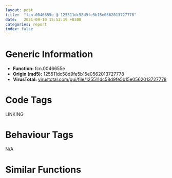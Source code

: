 ```yaml
---
layout: post
title:  "fcn.0046655e @ 125511dc58d9fe5b15e0562013727778"
date:   2021-09-10 15:52:19 +0300
categories: report
index: false
---
```


# Generic Information
- **Function:** fcn.0046655e
- **Origin (md5):** 125511dc58d9fe5b15e0562013727778
- **VirusTotal:** [virustotal.com/gui/file/125511dc58d9fe5b15e0562013727778][virustotal_ref]

# Code Tags
<span class="tag" id="LINKING">LINKING</span>


# Behaviour Tags
<span class="bhv-tag" id="na">N/A</span>

# Similar Functions
<script type="text/javascript" src="https://www.gstatic.com/charts/loader.js"></script>
<script type="text/javascript">

    google.charts.load('current', {'packages':['corechart']});
    google.charts.setOnLoadCallback(drawChart);

    function drawChart() {
    var data = new google.visualization.DataTable();
        data.addColumn('number', 'X');
        data.addColumn('number', 'Y');
        data.addColumn({type: 'string', role: 'tooltip', 'p': {'html': true}});
        data.addColumn({'type': 'string', 'role': 'style'});
        
        data.addRows([
    [-193.78060913085938, -46.439964294433594, '<b><a href="/report/fcn.0046655e@125511dc58d9fe5b15e0562013727778">fcn.0046655e</a><br>@125511dc58d9fe5b15e0562013727778</b><br>push ebp<br>mov ebp, esp<br>push ecx<br>push ebx<br>push esi<br>push edi<br>mov edi, dword[ebp+8]<br>jmp 0x46660e<br>mov ebx, dword[edi]<br>lea eax, [ebx*4+0x49eae8]<br>mov esi, dword[eax]<br>mov dword[ebp-4], eax<br>test esi, esi<br>je 0x46658a<br>cmp esi, 0xffffffff<br>je 0x46660b<br>jmp 0x466607<br>mov ebx, dword[ebx*4+0x48926c]<br>push 0x800<br>push 0<br>push ebx<br>call dword[sym.imp.KERNEL32.dll_LoadLibraryExW]<br>mov esi, eax<br>test esi, esi<br>jne 0x4665f5<br>call dword[sym.imp.KERNEL32.dll_GetLastError]<br>cmp eax, 0x57<br>jne 0x4665e5<br>push 7<br>push str.api-ms-<br>push ebx<br>call fcn.00471198<br>add esp, 0xc<br>test eax, eax<br>je 0x4665e5<br>push 7<br>push str.ext-ms-<br>push ebx<br>call fcn.00471198<br>add esp, 0xc<br>test eax, eax<br>je 0x4665e5<br>push esi<br>push esi<br>push ebx<br>call dword[sym.imp.KERNEL32.dll_LoadLibraryExW]<br>mov esi, eax<br>jmp 0x4665e7<br>xor esi, esi<br>test esi, esi<br>jne 0x4665f5<br>mov ecx, dword[ebp-4]<br>or eax, 0xffffffff<br>xchg dword[ecx], eax<br>jmp 0x46660b<br>mov ecx, dword[ebp-4]<br>mov eax, esi<br>xchg dword[ecx], eax<br>test eax, eax<br>je 0x466607<br>push esi<br>call dword[sym.imp.KERNEL32.dll_FreeLibrary]<br>test esi, esi<br>jne 0x46661e<br>add edi, 4<br>cmp edi, dword[ebp+0xc]<br>jne 0x46656d<br>xor eax, eax<br>pop edi<br>pop esi<br>pop ebx<br>leave <br>ret <br>mov eax, esi<br>jmp 0x466619<br><eoc> ', 'point { fill-color: #e0440e; }'],
[60.09401321411133, -98.15740966796875, '<b><a href="/report/fcn.00473510@2dd6da6129e47fd72c5b6249eef16bbb">fcn.00473510</a><br>@2dd6da6129e47fd72c5b6249eef16bbb</b><br>mov edi, edi<br>push ebp<br>mov ebp, esp<br>push ecx<br>push ebx<br>push esi<br>push edi<br>mov edi, dword[ebp+8]<br>jmp 0x4735c2<br>mov ebx, dword[edi]<br>lea eax, [ebx*4+0x49f008]<br>mov esi, dword[eax]<br>mov dword[ebp-4], eax<br>test esi, esi<br>je 0x47353e<br>cmp esi, 0xffffffff<br>je 0x4735bf<br>jmp 0x4735bb<br>mov ebx, dword[ebx*4+0x48b2c0]<br>push 0x800<br>push 0<br>push ebx<br>call dword[sym.imp.KERNEL32.dll_LoadLibraryExW]<br>mov esi, eax<br>test esi, esi<br>jne 0x4735a9<br>call dword[sym.imp.KERNEL32.dll_GetLastError]<br>cmp eax, 0x57<br>jne 0x473599<br>push 7<br>push str.api_ms_<br>push ebx<br>call fcn.00471198<br>add esp, 0xc<br>test eax, eax<br>je 0x473599<br>push 7<br>push str.ext_ms_<br>push ebx<br>call fcn.00471198<br>add esp, 0xc<br>test eax, eax<br>je 0x473599<br>push esi<br>push esi<br>push ebx<br>call dword[sym.imp.KERNEL32.dll_LoadLibraryExW]<br>mov esi, eax<br>jmp 0x47359b<br>xor esi, esi<br>test esi, esi<br>jne 0x4735a9<br>mov ecx, dword[ebp-4]<br>or eax, 0xffffffff<br>xchg dword[ecx], eax<br>jmp 0x4735bf<br>mov ecx, dword[ebp-4]<br>mov eax, esi<br>xchg dword[ecx], eax<br>test eax, eax<br>je 0x4735bb<br>push esi<br>call dword[sym.imp.KERNEL32.dll_FreeLibrary]<br>test esi, esi<br>jne 0x4735d4<br>add edi, 4<br>cmp edi, dword[ebp+0xc]<br>jne 0x473521<br>xor eax, eax<br>pop edi<br>pop esi<br>pop ebx<br>mov esp, ebp<br>pop ebp<br>ret <br>mov eax, esi<br>jmp 0x4735cd<br><eoc> ', 'null'],
[-147.2775421142578, 133.0455322265625, '<b><a href="/report/fcn.0040bc8f@6312517583453b51c66fd5c06a181092">fcn.0040bc8f</a><br>@6312517583453b51c66fd5c06a181092</b><br>push ebp<br>mov ebp, esp<br>push ecx<br>push ebx<br>push esi<br>push edi<br>mov edi, dword[ebp+8]<br>jmp 0x40bd3f<br>mov ebx, dword[edi]<br>lea eax, [ebx*4+0x42f5a4]<br>mov esi, dword[eax]<br>mov dword[ebp-4], eax<br>test esi, esi<br>je 0x40bcbb<br>cmp esi, 0xffffffff<br>je 0x40bd3c<br>jmp 0x40bd38<br>mov ebx, dword[ebx*4+0x422454]<br>push 0x800<br>push 0<br>push ebx<br>call dword[sym.imp.KERNEL32.dll_LoadLibraryExW]<br>mov esi, eax<br>test esi, esi<br>jne 0x40bd26<br>call dword[sym.imp.KERNEL32.dll_GetLastError]<br>cmp eax, 0x57<br>jne 0x40bd16<br>push 7<br>push str.api-ms-<br>push ebx<br>call fcn.004110a4<br>add esp, 0xc<br>test eax, eax<br>je 0x40bd16<br>push 7<br>push str.ext-ms-<br>push ebx<br>call fcn.004110a4<br>add esp, 0xc<br>test eax, eax<br>je 0x40bd16<br>push esi<br>push esi<br>push ebx<br>call dword[sym.imp.KERNEL32.dll_LoadLibraryExW]<br>mov esi, eax<br>jmp 0x40bd18<br>xor esi, esi<br>test esi, esi<br>jne 0x40bd26<br>mov ecx, dword[ebp-4]<br>or eax, 0xffffffff<br>xchg dword[ecx], eax<br>jmp 0x40bd3c<br>mov ecx, dword[ebp-4]<br>mov eax, esi<br>xchg dword[ecx], eax<br>test eax, eax<br>je 0x40bd38<br>push esi<br>call dword[sym.imp.KERNEL32.dll_FreeLibrary]<br>test esi, esi<br>jne 0x40bd4f<br>add edi, 4<br>cmp edi, dword[ebp+0xc]<br>jne 0x40bc9e<br>xor eax, eax<br>pop edi<br>pop esi<br>pop ebx<br>leave <br>ret <br>mov eax, esi<br>jmp 0x40bd4a<br><eoc> ', 'null'],
[223.52793884277344, -152.23765563964844, '<b><a href="/report/fcn.0041211e@0606e50385fe518042f9ea006b816a98">fcn.0041211e</a><br>@0606e50385fe518042f9ea006b816a98</b><br>mov edi, edi<br>push ebp<br>mov ebp, esp<br>push ecx<br>push ebx<br>push esi<br>push edi<br>mov edi, dword[ebp+8]<br>jmp 0x4121d0<br>mov ebx, dword[edi]<br>lea eax, [ebx*4+0x42f8e0]<br>mov esi, dword[eax]<br>mov dword[ebp-4], eax<br>test esi, esi<br>je 0x41214c<br>cmp esi, 0xffffffff<br>je 0x4121cd<br>jmp 0x4121c9<br>mov ebx, dword[ebx*4+0x423dd8]<br>push 0x800<br>push 0<br>push ebx<br>call dword[sym.imp.KERNEL32.dll_LoadLibraryExW]<br>mov esi, eax<br>test esi, esi<br>jne 0x4121b7<br>call dword[sym.imp.KERNEL32.dll_GetLastError]<br>cmp eax, 0x57<br>jne 0x4121a7<br>push 7<br>push str.api_ms_<br>push ebx<br>call fcn.004110a4<br>add esp, 0xc<br>test eax, eax<br>je 0x4121a7<br>push 7<br>push str.ext_ms_<br>push ebx<br>call fcn.004110a4<br>add esp, 0xc<br>test eax, eax<br>je 0x4121a7<br>push esi<br>push esi<br>push ebx<br>call dword[sym.imp.KERNEL32.dll_LoadLibraryExW]<br>mov esi, eax<br>jmp 0x4121a9<br>xor esi, esi<br>test esi, esi<br>jne 0x4121b7<br>mov ecx, dword[ebp-4]<br>or eax, 0xffffffff<br>xchg dword[ecx], eax<br>jmp 0x4121cd<br>mov ecx, dword[ebp-4]<br>mov eax, esi<br>xchg dword[ecx], eax<br>test eax, eax<br>je 0x4121c9<br>push esi<br>call dword[sym.imp.KERNEL32.dll_FreeLibrary]<br>test esi, esi<br>jne 0x4121e2<br>add edi, 4<br>cmp edi, dword[ebp+0xc]<br>jne 0x41212f<br>xor eax, eax<br>pop edi<br>pop esi<br>pop ebx<br>mov esp, ebp<br>pop ebp<br>ret <br>mov eax, esi<br>jmp 0x4121db<br><eoc> ', 'null'],
[-248.69747924804688, 77.126708984375, '<b><a href="/report/fcn.0046655e@da55f6ad71c51a7bfc62709434cb3d45">fcn.0046655e</a><br>@da55f6ad71c51a7bfc62709434cb3d45</b><br>push ebp<br>mov ebp, esp<br>push ecx<br>push ebx<br>push esi<br>push edi<br>mov edi, dword[ebp+8]<br>jmp 0x46660e<br>mov ebx, dword[edi]<br>lea eax, [ebx*4+0x49eae8]<br>mov esi, dword[eax]<br>mov dword[ebp-4], eax<br>test esi, esi<br>je 0x46658a<br>cmp esi, 0xffffffff<br>je 0x46660b<br>jmp 0x466607<br>mov ebx, dword[ebx*4+0x48926c]<br>push 0x800<br>push 0<br>push ebx<br>call dword[sym.imp.KERNEL32.dll_LoadLibraryExW]<br>mov esi, eax<br>test esi, esi<br>jne 0x4665f5<br>call dword[sym.imp.KERNEL32.dll_GetLastError]<br>cmp eax, 0x57<br>jne 0x4665e5<br>push 7<br>push str.api-ms-<br>push ebx<br>call fcn.00471198<br>add esp, 0xc<br>test eax, eax<br>je 0x4665e5<br>push 7<br>push str.ext-ms-<br>push ebx<br>call fcn.00471198<br>add esp, 0xc<br>test eax, eax<br>je 0x4665e5<br>push esi<br>push esi<br>push ebx<br>call dword[sym.imp.KERNEL32.dll_LoadLibraryExW]<br>mov esi, eax<br>jmp 0x4665e7<br>xor esi, esi<br>test esi, esi<br>jne 0x4665f5<br>mov ecx, dword[ebp-4]<br>or eax, 0xffffffff<br>xchg dword[ecx], eax<br>jmp 0x46660b<br>mov ecx, dword[ebp-4]<br>mov eax, esi<br>xchg dword[ecx], eax<br>test eax, eax<br>je 0x466607<br>push esi<br>call dword[sym.imp.KERNEL32.dll_FreeLibrary]<br>test esi, esi<br>jne 0x46661e<br>add edi, 4<br>cmp edi, dword[ebp+0xc]<br>jne 0x46656d<br>xor eax, eax<br>pop edi<br>pop esi<br>pop ebx<br>leave <br>ret <br>mov eax, esi<br>jmp 0x466619<br><eoc> ', 'null'],
[124.7262954711914, -1.9764546155929565, '<b><a href="/report/fcn.0042852c@5e50a67c7e8dbb50c23acbc92eb08f0e">fcn.0042852c</a><br>@5e50a67c7e8dbb50c23acbc92eb08f0e</b><br>mov edi, edi<br>push ebp<br>mov ebp, esp<br>push ecx<br>push ebx<br>push esi<br>push edi<br>mov edi, dword[ebp+8]<br>jmp 0x4285de<br>mov ebx, dword[edi]<br>lea eax, [ebx*4+0x449b28]<br>mov esi, dword[eax]<br>mov dword[ebp-4], eax<br>test esi, esi<br>je 0x42855a<br>cmp esi, 0xffffffff<br>je 0x4285db<br>jmp 0x4285d7<br>mov ebx, dword[ebx*4+0x43bf40]<br>push 0x800<br>push 0<br>push ebx<br>call dword[sym.imp.KERNEL32.dll_LoadLibraryExW]<br>mov esi, eax<br>test esi, esi<br>jne 0x4285c5<br>call dword[sym.imp.KERNEL32.dll_GetLastError]<br>cmp eax, 0x57<br>jne 0x4285b5<br>push 7<br>push str.api_ms_<br>push ebx<br>call fcn.00425bf8<br>add esp, 0xc<br>test eax, eax<br>je 0x4285b5<br>push 7<br>push str.ext_ms_<br>push ebx<br>call fcn.00425bf8<br>add esp, 0xc<br>test eax, eax<br>je 0x4285b5<br>push esi<br>push esi<br>push ebx<br>call dword[sym.imp.KERNEL32.dll_LoadLibraryExW]<br>mov esi, eax<br>jmp 0x4285b7<br>xor esi, esi<br>test esi, esi<br>jne 0x4285c5<br>mov ecx, dword[ebp-4]<br>or eax, 0xffffffff<br>xchg dword[ecx], eax<br>jmp 0x4285db<br>mov ecx, dword[ebp-4]<br>mov eax, esi<br>xchg dword[ecx], eax<br>test eax, eax<br>je 0x4285d7<br>push esi<br>call dword[sym.imp.KERNEL32.dll_FreeLibrary]<br>test esi, esi<br>jne 0x4285f0<br>add edi, 4<br>cmp edi, dword[ebp+0xc]<br>jne 0x42853d<br>xor eax, eax<br>pop edi<br>pop esi<br>pop ebx<br>mov esp, ebp<br>pop ebp<br>ret <br>mov eax, esi<br>jmp 0x4285e9<br><eoc> ', 'null'],
[-317.48388671875, 75.52127838134766, '<b><a href="/report/fcn.0046655e@2a380710d2016aed75cfad6eacab1d1a">fcn.0046655e</a><br>@2a380710d2016aed75cfad6eacab1d1a</b><br>push ebp<br>mov ebp, esp<br>push ecx<br>push ebx<br>push esi<br>push edi<br>mov edi, dword[ebp+8]<br>jmp 0x46660e<br>mov ebx, dword[edi]<br>lea eax, [ebx*4+0x49eae8]<br>mov esi, dword[eax]<br>mov dword[ebp-4], eax<br>test esi, esi<br>je 0x46658a<br>cmp esi, 0xffffffff<br>je 0x46660b<br>jmp 0x466607<br>mov ebx, dword[ebx*4+0x48926c]<br>push 0x800<br>push 0<br>push ebx<br>call dword[sym.imp.KERNEL32.dll_LoadLibraryExW]<br>mov esi, eax<br>test esi, esi<br>jne 0x4665f5<br>call dword[sym.imp.KERNEL32.dll_GetLastError]<br>cmp eax, 0x57<br>jne 0x4665e5<br>push 7<br>push str.api-ms-<br>push ebx<br>call fcn.00471198<br>add esp, 0xc<br>test eax, eax<br>je 0x4665e5<br>push 7<br>push str.ext-ms-<br>push ebx<br>call fcn.00471198<br>add esp, 0xc<br>test eax, eax<br>je 0x4665e5<br>push esi<br>push esi<br>push ebx<br>call dword[sym.imp.KERNEL32.dll_LoadLibraryExW]<br>mov esi, eax<br>jmp 0x4665e7<br>xor esi, esi<br>test esi, esi<br>jne 0x4665f5<br>mov ecx, dword[ebp-4]<br>or eax, 0xffffffff<br>xchg dword[ecx], eax<br>jmp 0x46660b<br>mov ecx, dword[ebp-4]<br>mov eax, esi<br>xchg dword[ecx], eax<br>test eax, eax<br>je 0x466607<br>push esi<br>call dword[sym.imp.KERNEL32.dll_FreeLibrary]<br>test esi, esi<br>jne 0x46661e<br>add edi, 4<br>cmp edi, dword[ebp+0xc]<br>jne 0x46656d<br>xor eax, eax<br>pop edi<br>pop esi<br>pop ebx<br>leave <br>ret <br>mov eax, esi<br>jmp 0x466619<br><eoc> ', 'null'],
[-280.8940124511719, 138.43923950195312, '<b><a href="/report/fcn.0046655e@394c28c779b535ac47055481e5ab2427">fcn.0046655e</a><br>@394c28c779b535ac47055481e5ab2427</b><br>push ebp<br>mov ebp, esp<br>push ecx<br>push ebx<br>push esi<br>push edi<br>mov edi, dword[ebp+8]<br>jmp 0x46660e<br>mov ebx, dword[edi]<br>lea eax, [ebx*4+0x49eae8]<br>mov esi, dword[eax]<br>mov dword[ebp-4], eax<br>test esi, esi<br>je 0x46658a<br>cmp esi, 0xffffffff<br>je 0x46660b<br>jmp 0x466607<br>mov ebx, dword[ebx*4+0x48926c]<br>push 0x800<br>push 0<br>push ebx<br>call dword[sym.imp.KERNEL32.dll_LoadLibraryExW]<br>mov esi, eax<br>test esi, esi<br>jne 0x4665f5<br>call dword[sym.imp.KERNEL32.dll_GetLastError]<br>cmp eax, 0x57<br>jne 0x4665e5<br>push 7<br>push str.api-ms-<br>push ebx<br>call fcn.00471198<br>add esp, 0xc<br>test eax, eax<br>je 0x4665e5<br>push 7<br>push str.ext-ms-<br>push ebx<br>call fcn.00471198<br>add esp, 0xc<br>test eax, eax<br>je 0x4665e5<br>push esi<br>push esi<br>push ebx<br>call dword[sym.imp.KERNEL32.dll_LoadLibraryExW]<br>mov esi, eax<br>jmp 0x4665e7<br>xor esi, esi<br>test esi, esi<br>jne 0x4665f5<br>mov ecx, dword[ebp-4]<br>or eax, 0xffffffff<br>xchg dword[ecx], eax<br>jmp 0x46660b<br>mov ecx, dword[ebp-4]<br>mov eax, esi<br>xchg dword[ecx], eax<br>test eax, eax<br>je 0x466607<br>push esi<br>call dword[sym.imp.KERNEL32.dll_FreeLibrary]<br>test esi, esi<br>jne 0x46661e<br>add edi, 4<br>cmp edi, dword[ebp+0xc]<br>jne 0x46656d<br>xor eax, eax<br>pop edi<br>pop esi<br>pop ebx<br>leave <br>ret <br>mov eax, esi<br>jmp 0x466619<br><eoc> ', 'null'],
[-264.1020202636719, -43.71864318847656, '<b><a href="/report/fcn.00417e6f@b41633237f937bbe6f9bcfbdce811f10">fcn.00417e6f</a><br>@b41633237f937bbe6f9bcfbdce811f10</b><br>push ebp<br>mov ebp, esp<br>push ecx<br>push ebx<br>push esi<br>push edi<br>mov edi, dword[ebp+8]<br>jmp 0x417f1f<br>mov ebx, dword[edi]<br>lea eax, [ebx*4+0x4c35ec]<br>mov esi, dword[eax]<br>mov dword[ebp-4], eax<br>test esi, esi<br>je 0x417e9b<br>cmp esi, 0xffffffff<br>je 0x417f1c<br>jmp 0x417f18<br>mov ebx, dword[ebx*4+0x4b44ac]<br>push 0x800<br>push 0<br>push ebx<br>call dword[sym.imp.KERNEL32.dll_LoadLibraryExW]<br>mov esi, eax<br>test esi, esi<br>jne 0x417f06<br>call dword[sym.imp.KERNEL32.dll_GetLastError]<br>cmp eax, 0x57<br>jne 0x417ef6<br>push 7<br>push str.api-ms-<br>push ebx<br>call fcn.0041ed35<br>add esp, 0xc<br>test eax, eax<br>je 0x417ef6<br>push 7<br>push str.ext-ms-<br>push ebx<br>call fcn.0041ed35<br>add esp, 0xc<br>test eax, eax<br>je 0x417ef6<br>push esi<br>push esi<br>push ebx<br>call dword[sym.imp.KERNEL32.dll_LoadLibraryExW]<br>mov esi, eax<br>jmp 0x417ef8<br>xor esi, esi<br>test esi, esi<br>jne 0x417f06<br>mov ecx, dword[ebp-4]<br>or eax, 0xffffffff<br>xchg dword[ecx], eax<br>jmp 0x417f1c<br>mov ecx, dword[ebp-4]<br>mov eax, esi<br>xchg dword[ecx], eax<br>test eax, eax<br>je 0x417f18<br>push esi<br>call dword[sym.imp.KERNEL32.dll_FreeLibrary]<br>test esi, esi<br>jne 0x417f2f<br>add edi, 4<br>cmp edi, dword[ebp+0xc]<br>jne 0x417e7e<br>xor eax, eax<br>pop edi<br>pop esi<br>pop ebx<br>leave <br>ret <br>mov eax, esi<br>jmp 0x417f2a<br><eoc> ', 'null'],
[147.9929656982422, -210.58900451660156, '<b><a href="/report/fcn.0041211e@31d828bf241be93b3ffe89cf3c313d44">fcn.0041211e</a><br>@31d828bf241be93b3ffe89cf3c313d44</b><br>mov edi, edi<br>push ebp<br>mov ebp, esp<br>push ecx<br>push ebx<br>push esi<br>push edi<br>mov edi, dword[ebp+8]<br>jmp 0x4121d0<br>mov ebx, dword[edi]<br>lea eax, [ebx*4+0x42f8e0]<br>mov esi, dword[eax]<br>mov dword[ebp-4], eax<br>test esi, esi<br>je 0x41214c<br>cmp esi, 0xffffffff<br>je 0x4121cd<br>jmp 0x4121c9<br>mov ebx, dword[ebx*4+0x423dd8]<br>push 0x800<br>push 0<br>push ebx<br>call dword[sym.imp.KERNEL32.dll_LoadLibraryExW]<br>mov esi, eax<br>test esi, esi<br>jne 0x4121b7<br>call dword[sym.imp.KERNEL32.dll_GetLastError]<br>cmp eax, 0x57<br>jne 0x4121a7<br>push 7<br>push str.api_ms_<br>push ebx<br>call fcn.004110a4<br>add esp, 0xc<br>test eax, eax<br>je 0x4121a7<br>push 7<br>push str.ext_ms_<br>push ebx<br>call fcn.004110a4<br>add esp, 0xc<br>test eax, eax<br>je 0x4121a7<br>push esi<br>push esi<br>push ebx<br>call dword[sym.imp.KERNEL32.dll_LoadLibraryExW]<br>mov esi, eax<br>jmp 0x4121a9<br>xor esi, esi<br>test esi, esi<br>jne 0x4121b7<br>mov ecx, dword[ebp-4]<br>or eax, 0xffffffff<br>xchg dword[ecx], eax<br>jmp 0x4121cd<br>mov ecx, dword[ebp-4]<br>mov eax, esi<br>xchg dword[ecx], eax<br>test eax, eax<br>je 0x4121c9<br>push esi<br>call dword[sym.imp.KERNEL32.dll_FreeLibrary]<br>test esi, esi<br>jne 0x4121e2<br>add edi, 4<br>cmp edi, dword[ebp+0xc]<br>jne 0x41212f<br>xor eax, eax<br>pop edi<br>pop esi<br>pop ebx<br>mov esp, ebp<br>pop ebp<br>ret <br>mov eax, esi<br>jmp 0x4121db<br><eoc> ', 'null'],
[-63.34990310668945, -291.1917724609375, '<b><a href="/report/fcn.0049a331@27ac6b5c7fa1ad11790cdc733c25a701">fcn.0049a331</a><br>@27ac6b5c7fa1ad11790cdc733c25a701</b><br>mov edi, edi<br>push ebp<br>mov ebp, esp<br>push ecx<br>push ebx<br>push esi<br>push edi<br>mov edi, dword[ebp+8]<br>jmp 0x49a3e3<br>mov ebx, dword[edi]<br>lea eax, [ebx*4+0x4ec518]<br>mov esi, dword[eax]<br>mov dword[ebp-4], eax<br>test esi, esi<br>je 0x49a35f<br>cmp esi, 0xffffffff<br>je 0x49a3e0<br>jmp 0x49a3dc<br>mov ebx, dword[ebx*4+0x4c24f8]<br>push 0x800<br>push 0<br>push ebx<br>call dword[sym.imp.KERNEL32.dll_LoadLibraryExW]<br>mov esi, eax<br>test esi, esi<br>jne 0x49a3ca<br>call dword[sym.imp.KERNEL32.dll_GetLastError]<br>cmp eax, 0x57<br>jne 0x49a3ba<br>push 7<br>push str.api_ms_<br>push ebx<br>call fcn.004970a8<br>add esp, 0xc<br>test eax, eax<br>je 0x49a3ba<br>push 7<br>push str.ext_ms_<br>push ebx<br>call fcn.004970a8<br>add esp, 0xc<br>test eax, eax<br>je 0x49a3ba<br>push esi<br>push esi<br>push ebx<br>call dword[sym.imp.KERNEL32.dll_LoadLibraryExW]<br>mov esi, eax<br>jmp 0x49a3bc<br>xor esi, esi<br>test esi, esi<br>jne 0x49a3ca<br>mov ecx, dword[ebp-4]<br>or eax, 0xffffffff<br>xchg dword[ecx], eax<br>jmp 0x49a3e0<br>mov ecx, dword[ebp-4]<br>mov eax, esi<br>xchg dword[ecx], eax<br>test eax, eax<br>je 0x49a3dc<br>push esi<br>call dword[sym.imp.KERNEL32.dll_FreeLibrary]<br>test esi, esi<br>jne 0x49a3f5<br>add edi, 4<br>cmp edi, dword[ebp+0xc]<br>jne 0x49a342<br>xor eax, eax<br>pop edi<br>pop esi<br>pop ebx<br>mov esp, ebp<br>pop ebp<br>ret <br>mov eax, esi<br>jmp 0x49a3ee<br><eoc> ', 'null'],
[192.4759979248047, -14.439586639404297, '<b><a href="/report/fcn.004126de@392603f57220d3cbcf6b89fd2a3b66d1">fcn.004126de</a><br>@392603f57220d3cbcf6b89fd2a3b66d1</b><br>mov edi, edi<br>push ebp<br>mov ebp, esp<br>push ecx<br>push ebx<br>push esi<br>push edi<br>mov edi, dword[ebp+8]<br>jmp 0x412790<br>mov ebx, dword[edi]<br>lea eax, [ebx*4+0x4308e0]<br>mov esi, dword[eax]<br>mov dword[ebp-4], eax<br>test esi, esi<br>je 0x41270c<br>cmp esi, 0xffffffff<br>je 0x41278d<br>jmp 0x412789<br>mov ebx, dword[ebx*4+0x424dd8]<br>push 0x800<br>push 0<br>push ebx<br>call dword[sym.imp.KERNEL32.dll_LoadLibraryExW]<br>mov esi, eax<br>test esi, esi<br>jne 0x412777<br>call dword[sym.imp.KERNEL32.dll_GetLastError]<br>cmp eax, 0x57<br>jne 0x412767<br>push 7<br>push str.api_ms_<br>push ebx<br>call fcn.00411664<br>add esp, 0xc<br>test eax, eax<br>je 0x412767<br>push 7<br>push str.ext_ms_<br>push ebx<br>call fcn.00411664<br>add esp, 0xc<br>test eax, eax<br>je 0x412767<br>push esi<br>push esi<br>push ebx<br>call dword[sym.imp.KERNEL32.dll_LoadLibraryExW]<br>mov esi, eax<br>jmp 0x412769<br>xor esi, esi<br>test esi, esi<br>jne 0x412777<br>mov ecx, dword[ebp-4]<br>or eax, 0xffffffff<br>xchg dword[ecx], eax<br>jmp 0x41278d<br>mov ecx, dword[ebp-4]<br>mov eax, esi<br>xchg dword[ecx], eax<br>test eax, eax<br>je 0x412789<br>push esi<br>call dword[sym.imp.KERNEL32.dll_FreeLibrary]<br>test esi, esi<br>jne 0x4127a2<br>add edi, 4<br>cmp edi, dword[ebp+0xc]<br>jne 0x4126ef<br>xor eax, eax<br>pop edi<br>pop esi<br>pop ebx<br>mov esp, ebp<br>pop ebp<br>ret <br>mov eax, esi<br>jmp 0x41279b<br><eoc> ', 'null'],
[85.23491668701172, 159.2076416015625, '<b><a href="/report/fcn.00488302@27ac6b5c7fa1ad11790cdc733c25a701">fcn.00488302</a><br>@27ac6b5c7fa1ad11790cdc733c25a701</b><br>push ebp<br>mov ebp, esp<br>push ecx<br>push ebx<br>push esi<br>push edi<br>mov edi, dword[ebp+8]<br>jmp 0x4883b2<br>mov ebx, dword[edi]<br>lea eax, [ebx*4+0x4ebec8]<br>mov esi, dword[eax]<br>mov dword[ebp-4], eax<br>test esi, esi<br>je 0x48832e<br>cmp esi, 0xffffffff<br>je 0x4883af<br>jmp 0x4883ab<br>mov ebx, dword[ebx*4+0x4bfcec]<br>push 0x800<br>push 0<br>push ebx<br>call dword[sym.imp.KERNEL32.dll_LoadLibraryExW]<br>mov esi, eax<br>test esi, esi<br>jne 0x488399<br>call dword[sym.imp.KERNEL32.dll_GetLastError]<br>cmp eax, 0x57<br>jne 0x488389<br>push 7<br>push str.api_ms_<br>push ebx<br>call fcn.004970a8<br>add esp, 0xc<br>test eax, eax<br>je 0x488389<br>push 7<br>push str.ext_ms_<br>push ebx<br>call fcn.004970a8<br>add esp, 0xc<br>test eax, eax<br>je 0x488389<br>push esi<br>push esi<br>push ebx<br>call dword[sym.imp.KERNEL32.dll_LoadLibraryExW]<br>mov esi, eax<br>jmp 0x48838b<br>xor esi, esi<br>test esi, esi<br>jne 0x488399<br>mov ecx, dword[ebp-4]<br>or eax, 0xffffffff<br>xchg dword[ecx], eax<br>jmp 0x4883af<br>mov ecx, dword[ebp-4]<br>mov eax, esi<br>xchg dword[ecx], eax<br>test eax, eax<br>je 0x4883ab<br>push esi<br>call dword[sym.imp.KERNEL32.dll_FreeLibrary]<br>test esi, esi<br>jne 0x4883c4<br>add edi, 4<br>cmp edi, dword[ebp+0xc]<br>jne 0x488311<br>xor eax, eax<br>pop edi<br>pop esi<br>pop ebx<br>mov esp, ebp<br>pop ebp<br>ret <br>mov eax, esi<br>jmp 0x4883bd<br><eoc> ', 'null'],
[-296.628662109375, 13.947844505310059, '<b><a href="/report/fcn.0040bc8f@8fe319558c6f221efde51f3acc33b19c">fcn.0040bc8f</a><br>@8fe319558c6f221efde51f3acc33b19c</b><br>push ebp<br>mov ebp, esp<br>push ecx<br>push ebx<br>push esi<br>push edi<br>mov edi, dword[ebp+8]<br>jmp 0x40bd3f<br>mov ebx, dword[edi]<br>lea eax, [ebx*4+0x42f5a4]<br>mov esi, dword[eax]<br>mov dword[ebp-4], eax<br>test esi, esi<br>je 0x40bcbb<br>cmp esi, 0xffffffff<br>je 0x40bd3c<br>jmp 0x40bd38<br>mov ebx, dword[ebx*4+0x422454]<br>push 0x800<br>push 0<br>push ebx<br>call dword[sym.imp.KERNEL32.dll_LoadLibraryExW]<br>mov esi, eax<br>test esi, esi<br>jne 0x40bd26<br>call dword[sym.imp.KERNEL32.dll_GetLastError]<br>cmp eax, 0x57<br>jne 0x40bd16<br>push 7<br>push str.api-ms-<br>push ebx<br>call fcn.004110a4<br>add esp, 0xc<br>test eax, eax<br>je 0x40bd16<br>push 7<br>push str.ext-ms-<br>push ebx<br>call fcn.004110a4<br>add esp, 0xc<br>test eax, eax<br>je 0x40bd16<br>push esi<br>push esi<br>push ebx<br>call dword[sym.imp.KERNEL32.dll_LoadLibraryExW]<br>mov esi, eax<br>jmp 0x40bd18<br>xor esi, esi<br>test esi, esi<br>jne 0x40bd26<br>mov ecx, dword[ebp-4]<br>or eax, 0xffffffff<br>xchg dword[ecx], eax<br>jmp 0x40bd3c<br>mov ecx, dword[ebp-4]<br>mov eax, esi<br>xchg dword[ecx], eax<br>test eax, eax<br>je 0x40bd38<br>push esi<br>call dword[sym.imp.KERNEL32.dll_FreeLibrary]<br>test esi, esi<br>jne 0x40bd4f<br>add edi, 4<br>cmp edi, dword[ebp+0xc]<br>jne 0x40bc9e<br>xor eax, eax<br>pop edi<br>pop esi<br>pop ebx<br>leave <br>ret <br>mov eax, esi<br>jmp 0x40bd4a<br><eoc> ', 'null'],
[197.13467407226562, -82.07124328613281, '<b><a href="/report/fcn.00473510@ce2d7db52a4e79f76ce765b07f5eead2">fcn.00473510</a><br>@ce2d7db52a4e79f76ce765b07f5eead2</b><br>mov edi, edi<br>push ebp<br>mov ebp, esp<br>push ecx<br>push ebx<br>push esi<br>push edi<br>mov edi, dword[ebp+8]<br>jmp 0x4735c2<br>mov ebx, dword[edi]<br>lea eax, [ebx*4+0x49f008]<br>mov esi, dword[eax]<br>mov dword[ebp-4], eax<br>test esi, esi<br>je 0x47353e<br>cmp esi, 0xffffffff<br>je 0x4735bf<br>jmp 0x4735bb<br>mov ebx, dword[ebx*4+0x48b2c0]<br>push 0x800<br>push 0<br>push ebx<br>call dword[sym.imp.KERNEL32.dll_LoadLibraryExW]<br>mov esi, eax<br>test esi, esi<br>jne 0x4735a9<br>call dword[sym.imp.KERNEL32.dll_GetLastError]<br>cmp eax, 0x57<br>jne 0x473599<br>push 7<br>push str.api_ms_<br>push ebx<br>call fcn.00471198<br>add esp, 0xc<br>test eax, eax<br>je 0x473599<br>push 7<br>push str.ext_ms_<br>push ebx<br>call fcn.00471198<br>add esp, 0xc<br>test eax, eax<br>je 0x473599<br>push esi<br>push esi<br>push ebx<br>call dword[sym.imp.KERNEL32.dll_LoadLibraryExW]<br>mov esi, eax<br>jmp 0x47359b<br>xor esi, esi<br>test esi, esi<br>jne 0x4735a9<br>mov ecx, dword[ebp-4]<br>or eax, 0xffffffff<br>xchg dword[ecx], eax<br>jmp 0x4735bf<br>mov ecx, dword[ebp-4]<br>mov eax, esi<br>xchg dword[ecx], eax<br>test eax, eax<br>je 0x4735bb<br>push esi<br>call dword[sym.imp.KERNEL32.dll_FreeLibrary]<br>test esi, esi<br>jne 0x4735d4<br>add edi, 4<br>cmp edi, dword[ebp+0xc]<br>jne 0x473521<br>xor eax, eax<br>pop edi<br>pop esi<br>pop ebx<br>mov esp, ebp<br>pop ebp<br>ret <br>mov eax, esi<br>jmp 0x4735cd<br><eoc> ', 'null'],
[-120.93846893310547, 65.33589935302734, '<b><a href="/report/fcn.0046655e@ce2d7db52a4e79f76ce765b07f5eead2">fcn.0046655e</a><br>@ce2d7db52a4e79f76ce765b07f5eead2</b><br>push ebp<br>mov ebp, esp<br>push ecx<br>push ebx<br>push esi<br>push edi<br>mov edi, dword[ebp+8]<br>jmp 0x46660e<br>mov ebx, dword[edi]<br>lea eax, [ebx*4+0x49eae8]<br>mov esi, dword[eax]<br>mov dword[ebp-4], eax<br>test esi, esi<br>je 0x46658a<br>cmp esi, 0xffffffff<br>je 0x46660b<br>jmp 0x466607<br>mov ebx, dword[ebx*4+0x48926c]<br>push 0x800<br>push 0<br>push ebx<br>call dword[sym.imp.KERNEL32.dll_LoadLibraryExW]<br>mov esi, eax<br>test esi, esi<br>jne 0x4665f5<br>call dword[sym.imp.KERNEL32.dll_GetLastError]<br>cmp eax, 0x57<br>jne 0x4665e5<br>push 7<br>push str.api-ms-<br>push ebx<br>call fcn.00471198<br>add esp, 0xc<br>test eax, eax<br>je 0x4665e5<br>push 7<br>push str.ext-ms-<br>push ebx<br>call fcn.00471198<br>add esp, 0xc<br>test eax, eax<br>je 0x4665e5<br>push esi<br>push esi<br>push ebx<br>call dword[sym.imp.KERNEL32.dll_LoadLibraryExW]<br>mov esi, eax<br>jmp 0x4665e7<br>xor esi, esi<br>test esi, esi<br>jne 0x4665f5<br>mov ecx, dword[ebp-4]<br>or eax, 0xffffffff<br>xchg dword[ecx], eax<br>jmp 0x46660b<br>mov ecx, dword[ebp-4]<br>mov eax, esi<br>xchg dword[ecx], eax<br>test eax, eax<br>je 0x466607<br>push esi<br>call dword[sym.imp.KERNEL32.dll_FreeLibrary]<br>test esi, esi<br>jne 0x46661e<br>add edi, 4<br>cmp edi, dword[ebp+0xc]<br>jne 0x46656d<br>xor eax, eax<br>pop edi<br>pop esi<br>pop ebx<br>leave <br>ret <br>mov eax, esi<br>jmp 0x466619<br><eoc> ', 'null'],
[80.58699798583984, 52.29301834106445, '<b><a href="/report/fcn.00473510@da55f6ad71c51a7bfc62709434cb3d45">fcn.00473510</a><br>@da55f6ad71c51a7bfc62709434cb3d45</b><br>mov edi, edi<br>push ebp<br>mov ebp, esp<br>push ecx<br>push ebx<br>push esi<br>push edi<br>mov edi, dword[ebp+8]<br>jmp 0x4735c2<br>mov ebx, dword[edi]<br>lea eax, [ebx*4+0x49f008]<br>mov esi, dword[eax]<br>mov dword[ebp-4], eax<br>test esi, esi<br>je 0x47353e<br>cmp esi, 0xffffffff<br>je 0x4735bf<br>jmp 0x4735bb<br>mov ebx, dword[ebx*4+0x48b2c0]<br>push 0x800<br>push 0<br>push ebx<br>call dword[sym.imp.KERNEL32.dll_LoadLibraryExW]<br>mov esi, eax<br>test esi, esi<br>jne 0x4735a9<br>call dword[sym.imp.KERNEL32.dll_GetLastError]<br>cmp eax, 0x57<br>jne 0x473599<br>push 7<br>push str.api_ms_<br>push ebx<br>call fcn.00471198<br>add esp, 0xc<br>test eax, eax<br>je 0x473599<br>push 7<br>push str.ext_ms_<br>push ebx<br>call fcn.00471198<br>add esp, 0xc<br>test eax, eax<br>je 0x473599<br>push esi<br>push esi<br>push ebx<br>call dword[sym.imp.KERNEL32.dll_LoadLibraryExW]<br>mov esi, eax<br>jmp 0x47359b<br>xor esi, esi<br>test esi, esi<br>jne 0x4735a9<br>mov ecx, dword[ebp-4]<br>or eax, 0xffffffff<br>xchg dword[ecx], eax<br>jmp 0x4735bf<br>mov ecx, dword[ebp-4]<br>mov eax, esi<br>xchg dword[ecx], eax<br>test eax, eax<br>je 0x4735bb<br>push esi<br>call dword[sym.imp.KERNEL32.dll_FreeLibrary]<br>test esi, esi<br>jne 0x4735d4<br>add edi, 4<br>cmp edi, dword[ebp+0xc]<br>jne 0x473521<br>xor eax, eax<br>pop edi<br>pop esi<br>pop ebx<br>mov esp, ebp<br>pop ebp<br>ret <br>mov eax, esi<br>jmp 0x4735cd<br><eoc> ', 'null'],
[-225.96566772460938, 18.278026580810547, '<b><a href="/report/fcn.0041f520@adc325bca51b67a67785e7e986af8b4d">fcn.0041f520</a><br>@adc325bca51b67a67785e7e986af8b4d</b><br>push ebp<br>mov ebp, esp<br>push ecx<br>push ebx<br>push esi<br>push edi<br>mov edi, dword[ebp+8]<br>jmp 0x41f5d0<br>mov ebx, dword[edi]<br>lea eax, [ebx*4+0x449608]<br>mov esi, dword[eax]<br>mov dword[ebp-4], eax<br>test esi, esi<br>je 0x41f54c<br>cmp esi, 0xffffffff<br>je 0x41f5cd<br>jmp 0x41f5c9<br>mov ebx, dword[ebx*4+0x43a080]<br>push 0x800<br>push 0<br>push ebx<br>call dword[sym.imp.KERNEL32.dll_LoadLibraryExW]<br>mov esi, eax<br>test esi, esi<br>jne 0x41f5b7<br>call dword[sym.imp.KERNEL32.dll_GetLastError]<br>cmp eax, 0x57<br>jne 0x41f5a7<br>push 7<br>push str.api-ms-<br>push ebx<br>call fcn.00425bf8<br>add esp, 0xc<br>test eax, eax<br>je 0x41f5a7<br>push 7<br>push str.ext-ms-<br>push ebx<br>call fcn.00425bf8<br>add esp, 0xc<br>test eax, eax<br>je 0x41f5a7<br>push esi<br>push esi<br>push ebx<br>call dword[sym.imp.KERNEL32.dll_LoadLibraryExW]<br>mov esi, eax<br>jmp 0x41f5a9<br>xor esi, esi<br>test esi, esi<br>jne 0x41f5b7<br>mov ecx, dword[ebp-4]<br>or eax, 0xffffffff<br>xchg dword[ecx], eax<br>jmp 0x41f5cd<br>mov ecx, dword[ebp-4]<br>mov eax, esi<br>xchg dword[ecx], eax<br>test eax, eax<br>je 0x41f5c9<br>push esi<br>call dword[sym.imp.KERNEL32.dll_FreeLibrary]<br>test esi, esi<br>jne 0x41f5e0<br>add edi, 4<br>cmp edi, dword[ebp+0xc]<br>jne 0x41f52f<br>xor eax, eax<br>pop edi<br>pop esi<br>pop ebx<br>leave <br>ret <br>mov eax, esi<br>jmp 0x41f5db<br><eoc> ', 'null'],
[-213.43907165527344, 141.7235870361328, '<b><a href="/report/fcn.0040c24f@ce89505d1998cb8719c6ac390eeeb98e">fcn.0040c24f</a><br>@ce89505d1998cb8719c6ac390eeeb98e</b><br>push ebp<br>mov ebp, esp<br>push ecx<br>push ebx<br>push esi<br>push edi<br>mov edi, dword[ebp+8]<br>jmp 0x40c2ff<br>mov ebx, dword[edi]<br>lea eax, [ebx*4+0x4305a4]<br>mov esi, dword[eax]<br>mov dword[ebp-4], eax<br>test esi, esi<br>je 0x40c27b<br>cmp esi, 0xffffffff<br>je 0x40c2fc<br>jmp 0x40c2f8<br>mov ebx, dword[ebx*4+0x423454]<br>push 0x800<br>push 0<br>push ebx<br>call dword[sym.imp.KERNEL32.dll_LoadLibraryExW]<br>mov esi, eax<br>test esi, esi<br>jne 0x40c2e6<br>call dword[sym.imp.KERNEL32.dll_GetLastError]<br>cmp eax, 0x57<br>jne 0x40c2d6<br>push 7<br>push str.api-ms-<br>push ebx<br>call fcn.00411664<br>add esp, 0xc<br>test eax, eax<br>je 0x40c2d6<br>push 7<br>push str.ext-ms-<br>push ebx<br>call fcn.00411664<br>add esp, 0xc<br>test eax, eax<br>je 0x40c2d6<br>push esi<br>push esi<br>push ebx<br>call dword[sym.imp.KERNEL32.dll_LoadLibraryExW]<br>mov esi, eax<br>jmp 0x40c2d8<br>xor esi, esi<br>test esi, esi<br>jne 0x40c2e6<br>mov ecx, dword[ebp-4]<br>or eax, 0xffffffff<br>xchg dword[ecx], eax<br>jmp 0x40c2fc<br>mov ecx, dword[ebp-4]<br>mov eax, esi<br>xchg dword[ecx], eax<br>test eax, eax<br>je 0x40c2f8<br>push esi<br>call dword[sym.imp.KERNEL32.dll_FreeLibrary]<br>test esi, esi<br>jne 0x40c30f<br>add edi, 4<br>cmp edi, dword[ebp+0xc]<br>jne 0x40c25e<br>xor eax, eax<br>pop edi<br>pop esi<br>pop ebx<br>leave <br>ret <br>mov eax, esi<br>jmp 0x40c30a<br><eoc> ', 'null'],
[-157.25180053710938, 8.334650993347168, '<b><a href="/report/fcn.0040bc8f@9060907d555cecab3519fcbc82318d7e">fcn.0040bc8f</a><br>@9060907d555cecab3519fcbc82318d7e</b><br>push ebp<br>mov ebp, esp<br>push ecx<br>push ebx<br>push esi<br>push edi<br>mov edi, dword[ebp+8]<br>jmp 0x40bd3f<br>mov ebx, dword[edi]<br>lea eax, [ebx*4+0x42f5a4]<br>mov esi, dword[eax]<br>mov dword[ebp-4], eax<br>test esi, esi<br>je 0x40bcbb<br>cmp esi, 0xffffffff<br>je 0x40bd3c<br>jmp 0x40bd38<br>mov ebx, dword[ebx*4+0x422454]<br>push 0x800<br>push 0<br>push ebx<br>call dword[sym.imp.KERNEL32.dll_LoadLibraryExW]<br>mov esi, eax<br>test esi, esi<br>jne 0x40bd26<br>call dword[sym.imp.KERNEL32.dll_GetLastError]<br>cmp eax, 0x57<br>jne 0x40bd16<br>push 7<br>push str.api-ms-<br>push ebx<br>call fcn.004110a4<br>add esp, 0xc<br>test eax, eax<br>je 0x40bd16<br>push 7<br>push str.ext-ms-<br>push ebx<br>call fcn.004110a4<br>add esp, 0xc<br>test eax, eax<br>je 0x40bd16<br>push esi<br>push esi<br>push ebx<br>call dword[sym.imp.KERNEL32.dll_LoadLibraryExW]<br>mov esi, eax<br>jmp 0x40bd18<br>xor esi, esi<br>test esi, esi<br>jne 0x40bd26<br>mov ecx, dword[ebp-4]<br>or eax, 0xffffffff<br>xchg dword[ecx], eax<br>jmp 0x40bd3c<br>mov ecx, dword[ebp-4]<br>mov eax, esi<br>xchg dword[ecx], eax<br>test eax, eax<br>je 0x40bd38<br>push esi<br>call dword[sym.imp.KERNEL32.dll_FreeLibrary]<br>test esi, esi<br>jne 0x40bd4f<br>add edi, 4<br>cmp edi, dword[ebp+0xc]<br>jne 0x40bc9e<br>xor eax, eax<br>pop edi<br>pop esi<br>pop ebx<br>leave <br>ret <br>mov eax, esi<br>jmp 0x40bd4a<br><eoc> ', 'null'],
[119.1949234008789, -66.1508560180664, '<b><a href="/report/fcn.00473510@f47bfed80cd39ec1aff63db618c8814f">fcn.00473510</a><br>@f47bfed80cd39ec1aff63db618c8814f</b><br>mov edi, edi<br>push ebp<br>mov ebp, esp<br>push ecx<br>push ebx<br>push esi<br>push edi<br>mov edi, dword[ebp+8]<br>jmp 0x4735c2<br>mov ebx, dword[edi]<br>lea eax, [ebx*4+0x49f008]<br>mov esi, dword[eax]<br>mov dword[ebp-4], eax<br>test esi, esi<br>je 0x47353e<br>cmp esi, 0xffffffff<br>je 0x4735bf<br>jmp 0x4735bb<br>mov ebx, dword[ebx*4+0x48b2c0]<br>push 0x800<br>push 0<br>push ebx<br>call dword[sym.imp.KERNEL32.dll_LoadLibraryExW]<br>mov esi, eax<br>test esi, esi<br>jne 0x4735a9<br>call dword[sym.imp.KERNEL32.dll_GetLastError]<br>cmp eax, 0x57<br>jne 0x473599<br>push 7<br>push str.api_ms_<br>push ebx<br>call fcn.00471198<br>add esp, 0xc<br>test eax, eax<br>je 0x473599<br>push 7<br>push str.ext_ms_<br>push ebx<br>call fcn.00471198<br>add esp, 0xc<br>test eax, eax<br>je 0x473599<br>push esi<br>push esi<br>push ebx<br>call dword[sym.imp.KERNEL32.dll_LoadLibraryExW]<br>mov esi, eax<br>jmp 0x47359b<br>xor esi, esi<br>test esi, esi<br>jne 0x4735a9<br>mov ecx, dword[ebp-4]<br>or eax, 0xffffffff<br>xchg dword[ecx], eax<br>jmp 0x4735bf<br>mov ecx, dword[ebp-4]<br>mov eax, esi<br>xchg dword[ecx], eax<br>test eax, eax<br>je 0x4735bb<br>push esi<br>call dword[sym.imp.KERNEL32.dll_FreeLibrary]<br>test esi, esi<br>jne 0x4735d4<br>add edi, 4<br>cmp edi, dword[ebp+0xc]<br>jne 0x473521<br>xor eax, eax<br>pop edi<br>pop esi<br>pop ebx<br>mov esp, ebp<br>pop ebp<br>ret <br>mov eax, esi<br>jmp 0x4735cd<br><eoc> ', 'null'],
[-187.29464721679688, 72.9579849243164, '<b><a href="/report/fcn.0041f510@835812ed365516de32516b9bf14b0450">fcn.0041f510</a><br>@835812ed365516de32516b9bf14b0450</b><br>push ebp<br>mov ebp, esp<br>push ecx<br>push ebx<br>push esi<br>push edi<br>mov edi, dword[ebp+8]<br>jmp 0x41f5c0<br>mov ebx, dword[edi]<br>lea eax, [ebx*4+0x4d7608]<br>mov esi, dword[eax]<br>mov dword[ebp-4], eax<br>test esi, esi<br>je 0x41f53c<br>cmp esi, 0xffffffff<br>je 0x41f5bd<br>jmp 0x41f5b9<br>mov ebx, dword[ebx*4+0x43a080]<br>push 0x800<br>push 0<br>push ebx<br>call dword[sym.imp.KERNEL32.dll_LoadLibraryExW]<br>mov esi, eax<br>test esi, esi<br>jne 0x41f5a7<br>call dword[sym.imp.KERNEL32.dll_GetLastError]<br>cmp eax, 0x57<br>jne 0x41f597<br>push 7<br>push str.api-ms-<br>push ebx<br>call fcn.00425be8<br>add esp, 0xc<br>test eax, eax<br>je 0x41f597<br>push 7<br>push str.ext-ms-<br>push ebx<br>call fcn.00425be8<br>add esp, 0xc<br>test eax, eax<br>je 0x41f597<br>push esi<br>push esi<br>push ebx<br>call dword[sym.imp.KERNEL32.dll_LoadLibraryExW]<br>mov esi, eax<br>jmp 0x41f599<br>xor esi, esi<br>test esi, esi<br>jne 0x41f5a7<br>mov ecx, dword[ebp-4]<br>or eax, 0xffffffff<br>xchg dword[ecx], eax<br>jmp 0x41f5bd<br>mov ecx, dword[ebp-4]<br>mov eax, esi<br>xchg dword[ecx], eax<br>test eax, eax<br>je 0x41f5b9<br>push esi<br>call dword[sym.imp.KERNEL32.dll_FreeLibrary]<br>test esi, esi<br>jne 0x41f5d0<br>add edi, 4<br>cmp edi, dword[ebp+0xc]<br>jne 0x41f51f<br>xor eax, eax<br>pop edi<br>pop esi<br>pop ebx<br>leave <br>ret <br>mov eax, esi<br>jmp 0x41f5cb<br><eoc> ', 'null'],
[246.58721923828125, 37.14974594116211, '<b><a href="/report/fcn.0041211e@8db9fe0b752fe464ff1c81507df8551a">fcn.0041211e</a><br>@8db9fe0b752fe464ff1c81507df8551a</b><br>mov edi, edi<br>push ebp<br>mov ebp, esp<br>push ecx<br>push ebx<br>push esi<br>push edi<br>mov edi, dword[ebp+8]<br>jmp 0x4121d0<br>mov ebx, dword[edi]<br>lea eax, [ebx*4+0x42f8e0]<br>mov esi, dword[eax]<br>mov dword[ebp-4], eax<br>test esi, esi<br>je 0x41214c<br>cmp esi, 0xffffffff<br>je 0x4121cd<br>jmp 0x4121c9<br>mov ebx, dword[ebx*4+0x423dd8]<br>push 0x800<br>push 0<br>push ebx<br>call dword[sym.imp.KERNEL32.dll_LoadLibraryExW]<br>mov esi, eax<br>test esi, esi<br>jne 0x4121b7<br>call dword[sym.imp.KERNEL32.dll_GetLastError]<br>cmp eax, 0x57<br>jne 0x4121a7<br>push 7<br>push str.api_ms_<br>push ebx<br>call fcn.004110a4<br>add esp, 0xc<br>test eax, eax<br>je 0x4121a7<br>push 7<br>push str.ext_ms_<br>push ebx<br>call fcn.004110a4<br>add esp, 0xc<br>test eax, eax<br>je 0x4121a7<br>push esi<br>push esi<br>push ebx<br>call dword[sym.imp.KERNEL32.dll_LoadLibraryExW]<br>mov esi, eax<br>jmp 0x4121a9<br>xor esi, esi<br>test esi, esi<br>jne 0x4121b7<br>mov ecx, dword[ebp-4]<br>or eax, 0xffffffff<br>xchg dword[ecx], eax<br>jmp 0x4121cd<br>mov ecx, dword[ebp-4]<br>mov eax, esi<br>xchg dword[ecx], eax<br>test eax, eax<br>je 0x4121c9<br>push esi<br>call dword[sym.imp.KERNEL32.dll_FreeLibrary]<br>test esi, esi<br>jne 0x4121e2<br>add edi, 4<br>cmp edi, dword[ebp+0xc]<br>jne 0x41212f<br>xor eax, eax<br>pop edi<br>pop esi<br>pop ebx<br>mov esp, ebp<br>pop ebp<br>ret <br>mov eax, esi<br>jmp 0x4121db<br><eoc> ', 'null'],
[8.760454177856445, -174.35385131835938, '<b><a href="/report/fcn.004126de@8cf34c97b8222fae425942250641fcfd">fcn.004126de</a><br>@8cf34c97b8222fae425942250641fcfd</b><br>mov edi, edi<br>push ebp<br>mov ebp, esp<br>push ecx<br>push ebx<br>push esi<br>push edi<br>mov edi, dword[ebp+8]<br>jmp 0x412790<br>mov ebx, dword[edi]<br>lea eax, [ebx*4+0x4308e0]<br>mov esi, dword[eax]<br>mov dword[ebp-4], eax<br>test esi, esi<br>je 0x41270c<br>cmp esi, 0xffffffff<br>je 0x41278d<br>jmp 0x412789<br>mov ebx, dword[ebx*4+0x424dd8]<br>push 0x800<br>push 0<br>push ebx<br>call dword[sym.imp.KERNEL32.dll_LoadLibraryExW]<br>mov esi, eax<br>test esi, esi<br>jne 0x412777<br>call dword[sym.imp.KERNEL32.dll_GetLastError]<br>cmp eax, 0x57<br>jne 0x412767<br>push 7<br>push str.api_ms_<br>push ebx<br>call fcn.00411664<br>add esp, 0xc<br>test eax, eax<br>je 0x412767<br>push 7<br>push str.ext_ms_<br>push ebx<br>call fcn.00411664<br>add esp, 0xc<br>test eax, eax<br>je 0x412767<br>push esi<br>push esi<br>push ebx<br>call dword[sym.imp.KERNEL32.dll_LoadLibraryExW]<br>mov esi, eax<br>jmp 0x412769<br>xor esi, esi<br>test esi, esi<br>jne 0x412777<br>mov ecx, dword[ebp-4]<br>or eax, 0xffffffff<br>xchg dword[ecx], eax<br>jmp 0x41278d<br>mov ecx, dword[ebp-4]<br>mov eax, esi<br>xchg dword[ecx], eax<br>test eax, eax<br>je 0x412789<br>push esi<br>call dword[sym.imp.KERNEL32.dll_FreeLibrary]<br>test esi, esi<br>jne 0x4127a2<br>add edi, 4<br>cmp edi, dword[ebp+0xc]<br>jne 0x4126ef<br>xor eax, eax<br>pop edi<br>pop esi<br>pop ebx<br>mov esp, ebp<br>pop ebp<br>ret <br>mov eax, esi<br>jmp 0x41279b<br><eoc> ', 'null'],
[82.07430267333984, -170.5899658203125, '<b><a href="/report/fcn.0041211e@6312517583453b51c66fd5c06a181092">fcn.0041211e</a><br>@6312517583453b51c66fd5c06a181092</b><br>mov edi, edi<br>push ebp<br>mov ebp, esp<br>push ecx<br>push ebx<br>push esi<br>push edi<br>mov edi, dword[ebp+8]<br>jmp 0x4121d0<br>mov ebx, dword[edi]<br>lea eax, [ebx*4+0x42f8e0]<br>mov esi, dword[eax]<br>mov dword[ebp-4], eax<br>test esi, esi<br>je 0x41214c<br>cmp esi, 0xffffffff<br>je 0x4121cd<br>jmp 0x4121c9<br>mov ebx, dword[ebx*4+0x423dd8]<br>push 0x800<br>push 0<br>push ebx<br>call dword[sym.imp.KERNEL32.dll_LoadLibraryExW]<br>mov esi, eax<br>test esi, esi<br>jne 0x4121b7<br>call dword[sym.imp.KERNEL32.dll_GetLastError]<br>cmp eax, 0x57<br>jne 0x4121a7<br>push 7<br>push str.api_ms_<br>push ebx<br>call fcn.004110a4<br>add esp, 0xc<br>test eax, eax<br>je 0x4121a7<br>push 7<br>push str.ext_ms_<br>push ebx<br>call fcn.004110a4<br>add esp, 0xc<br>test eax, eax<br>je 0x4121a7<br>push esi<br>push esi<br>push ebx<br>call dword[sym.imp.KERNEL32.dll_LoadLibraryExW]<br>mov esi, eax<br>jmp 0x4121a9<br>xor esi, esi<br>test esi, esi<br>jne 0x4121b7<br>mov ecx, dword[ebp-4]<br>or eax, 0xffffffff<br>xchg dword[ecx], eax<br>jmp 0x4121cd<br>mov ecx, dword[ebp-4]<br>mov eax, esi<br>xchg dword[ecx], eax<br>test eax, eax<br>je 0x4121c9<br>push esi<br>call dword[sym.imp.KERNEL32.dll_FreeLibrary]<br>test esi, esi<br>jne 0x4121e2<br>add edi, 4<br>cmp edi, dword[ebp+0xc]<br>jne 0x41212f<br>xor eax, eax<br>pop edi<br>pop esi<br>pop ebx<br>mov esp, ebp<br>pop ebp<br>ret <br>mov eax, esi<br>jmp 0x4121db<br><eoc> ', 'null'],
[143.38026428222656, -130.95433044433594, '<b><a href="/report/fcn.0041211e@773e84b03dfb92871dd754ab3c01c180">fcn.0041211e</a><br>@773e84b03dfb92871dd754ab3c01c180</b><br>mov edi, edi<br>push ebp<br>mov ebp, esp<br>push ecx<br>push ebx<br>push esi<br>push edi<br>mov edi, dword[ebp+8]<br>jmp 0x4121d0<br>mov ebx, dword[edi]<br>lea eax, [ebx*4+0x42f8e0]<br>mov esi, dword[eax]<br>mov dword[ebp-4], eax<br>test esi, esi<br>je 0x41214c<br>cmp esi, 0xffffffff<br>je 0x4121cd<br>jmp 0x4121c9<br>mov ebx, dword[ebx*4+0x423dd8]<br>push 0x800<br>push 0<br>push ebx<br>call dword[sym.imp.KERNEL32.dll_LoadLibraryExW]<br>mov esi, eax<br>test esi, esi<br>jne 0x4121b7<br>call dword[sym.imp.KERNEL32.dll_GetLastError]<br>cmp eax, 0x57<br>jne 0x4121a7<br>push 7<br>push str.api_ms_<br>push ebx<br>call fcn.004110a4<br>add esp, 0xc<br>test eax, eax<br>je 0x4121a7<br>push 7<br>push str.ext_ms_<br>push ebx<br>call fcn.004110a4<br>add esp, 0xc<br>test eax, eax<br>je 0x4121a7<br>push esi<br>push esi<br>push ebx<br>call dword[sym.imp.KERNEL32.dll_LoadLibraryExW]<br>mov esi, eax<br>jmp 0x4121a9<br>xor esi, esi<br>test esi, esi<br>jne 0x4121b7<br>mov ecx, dword[ebp-4]<br>or eax, 0xffffffff<br>xchg dword[ecx], eax<br>jmp 0x4121cd<br>mov ecx, dword[ebp-4]<br>mov eax, esi<br>xchg dword[ecx], eax<br>test eax, eax<br>je 0x4121c9<br>push esi<br>call dword[sym.imp.KERNEL32.dll_FreeLibrary]<br>test esi, esi<br>jne 0x4121e2<br>add edi, 4<br>cmp edi, dword[ebp+0xc]<br>jne 0x41212f<br>xor eax, eax<br>pop edi<br>pop esi<br>pop ebx<br>mov esp, ebp<br>pop ebp<br>ret <br>mov eax, esi<br>jmp 0x4121db<br><eoc> ', 'null'],
[-11.304086685180664, -84.5333023071289, '<b><a href="/report/fcn.0041211e@41d541db4a17e11df1b616218be77825">fcn.0041211e</a><br>@41d541db4a17e11df1b616218be77825</b><br>mov edi, edi<br>push ebp<br>mov ebp, esp<br>push ecx<br>push ebx<br>push esi<br>push edi<br>mov edi, dword[ebp+8]<br>jmp 0x4121d0<br>mov ebx, dword[edi]<br>lea eax, [ebx*4+0x42f8e0]<br>mov esi, dword[eax]<br>mov dword[ebp-4], eax<br>test esi, esi<br>je 0x41214c<br>cmp esi, 0xffffffff<br>je 0x4121cd<br>jmp 0x4121c9<br>mov ebx, dword[ebx*4+0x423dd8]<br>push 0x800<br>push 0<br>push ebx<br>call dword[sym.imp.KERNEL32.dll_LoadLibraryExW]<br>mov esi, eax<br>test esi, esi<br>jne 0x4121b7<br>call dword[sym.imp.KERNEL32.dll_GetLastError]<br>cmp eax, 0x57<br>jne 0x4121a7<br>push 7<br>push str.api_ms_<br>push ebx<br>call fcn.004110a4<br>add esp, 0xc<br>test eax, eax<br>je 0x4121a7<br>push 7<br>push str.ext_ms_<br>push ebx<br>call fcn.004110a4<br>add esp, 0xc<br>test eax, eax<br>je 0x4121a7<br>push esi<br>push esi<br>push ebx<br>call dword[sym.imp.KERNEL32.dll_LoadLibraryExW]<br>mov esi, eax<br>jmp 0x4121a9<br>xor esi, esi<br>test esi, esi<br>jne 0x4121b7<br>mov ecx, dword[ebp-4]<br>or eax, 0xffffffff<br>xchg dword[ecx], eax<br>jmp 0x4121cd<br>mov ecx, dword[ebp-4]<br>mov eax, esi<br>xchg dword[ecx], eax<br>test eax, eax<br>je 0x4121c9<br>push esi<br>call dword[sym.imp.KERNEL32.dll_FreeLibrary]<br>test esi, esi<br>jne 0x4121e2<br>add edi, 4<br>cmp edi, dword[ebp+0xc]<br>jne 0x41212f<br>xor eax, eax<br>pop edi<br>pop esi<br>pop ebx<br>mov esp, ebp<br>pop ebp<br>ret <br>mov eax, esi<br>jmp 0x4121db<br><eoc> ', 'null'],
[167.6242218017578, 68.61997985839844, '<b><a href="/report/fcn.00473510@83f49824bfe7c3c24f4b74a2ba6ab65b">fcn.00473510</a><br>@83f49824bfe7c3c24f4b74a2ba6ab65b</b><br>mov edi, edi<br>push ebp<br>mov ebp, esp<br>push ecx<br>push ebx<br>push esi<br>push edi<br>mov edi, dword[ebp+8]<br>jmp 0x4735c2<br>mov ebx, dword[edi]<br>lea eax, [ebx*4+0x49f008]<br>mov esi, dword[eax]<br>mov dword[ebp-4], eax<br>test esi, esi<br>je 0x47353e<br>cmp esi, 0xffffffff<br>je 0x4735bf<br>jmp 0x4735bb<br>mov ebx, dword[ebx*4+0x48b2c0]<br>push 0x800<br>push 0<br>push ebx<br>call dword[sym.imp.KERNEL32.dll_LoadLibraryExW]<br>mov esi, eax<br>test esi, esi<br>jne 0x4735a9<br>call dword[sym.imp.KERNEL32.dll_GetLastError]<br>cmp eax, 0x57<br>jne 0x473599<br>push 7<br>push str.api_ms_<br>push ebx<br>call fcn.00471198<br>add esp, 0xc<br>test eax, eax<br>je 0x473599<br>push 7<br>push str.ext_ms_<br>push ebx<br>call fcn.00471198<br>add esp, 0xc<br>test eax, eax<br>je 0x473599<br>push esi<br>push esi<br>push ebx<br>call dword[sym.imp.KERNEL32.dll_LoadLibraryExW]<br>mov esi, eax<br>jmp 0x47359b<br>xor esi, esi<br>test esi, esi<br>jne 0x4735a9<br>mov ecx, dword[ebp-4]<br>or eax, 0xffffffff<br>xchg dword[ecx], eax<br>jmp 0x4735bf<br>mov ecx, dword[ebp-4]<br>mov eax, esi<br>xchg dword[ecx], eax<br>test eax, eax<br>je 0x4735bb<br>push esi<br>call dword[sym.imp.KERNEL32.dll_FreeLibrary]<br>test esi, esi<br>jne 0x4735d4<br>add edi, 4<br>cmp edi, dword[ebp+0xc]<br>jne 0x473521<br>xor eax, eax<br>pop edi<br>pop esi<br>pop ebx<br>mov esp, ebp<br>pop ebp<br>ret <br>mov eax, esi<br>jmp 0x4735cd<br><eoc> ', 'null'],
[281.45281982421875, -41.332881927490234, '<b><a href="/report/fcn.100110ca@f306bc4e89ecdab5df7aa72172ee5f69">fcn.100110ca</a><br>@f306bc4e89ecdab5df7aa72172ee5f69</b><br>mov edi, edi<br>push ebp<br>mov ebp, esp<br>push ecx<br>push ebx<br>push esi<br>push edi<br>mov edi, dword[ebp+8]<br>jmp 0x1001117c<br>mov ebx, dword[edi]<br>lea eax, [ebx*4+0x1002e968]<br>mov esi, dword[eax]<br>mov dword[ebp-4], eax<br>test esi, esi<br>je 0x100110f8<br>cmp esi, 0xffffffff<br>je 0x10011179<br>jmp 0x10011175<br>mov ebx, dword[ebx*4+0x10022728]<br>push 0x800<br>push 0<br>push ebx<br>call dword[sym.imp.KERNEL32.dll_LoadLibraryExW]<br>mov esi, eax<br>test esi, esi<br>jne 0x10011163<br>call dword[sym.imp.KERNEL32.dll_GetLastError]<br>cmp eax, 0x57<br>jne 0x10011153<br>push 7<br>push str.api_ms_<br>push ebx<br>call fcn.1000dedb<br>add esp, 0xc<br>test eax, eax<br>je 0x10011153<br>push 7<br>push str.ext_ms_<br>push ebx<br>call fcn.1000dedb<br>add esp, 0xc<br>test eax, eax<br>je 0x10011153<br>push esi<br>push esi<br>push ebx<br>call dword[sym.imp.KERNEL32.dll_LoadLibraryExW]<br>mov esi, eax<br>jmp 0x10011155<br>xor esi, esi<br>test esi, esi<br>jne 0x10011163<br>mov ecx, dword[ebp-4]<br>or eax, 0xffffffff<br>xchg dword[ecx], eax<br>jmp 0x10011179<br>mov ecx, dword[ebp-4]<br>mov eax, esi<br>xchg dword[ecx], eax<br>test eax, eax<br>je 0x10011175<br>push esi<br>call dword[sym.imp.KERNEL32.dll_FreeLibrary]<br>test esi, esi<br>jne 0x1001118e<br>add edi, 4<br>cmp edi, dword[ebp+0xc]<br>jne 0x100110db<br>xor eax, eax<br>pop edi<br>pop esi<br>pop ebx<br>mov esp, ebp<br>pop ebp<br>ret <br>mov eax, esi<br>jmp 0x10011187<br><eoc> ', 'null'],
[161.6296844482422, 330.0912780761719, '<b><a href="/report/fcn.00473510@985d3a961f1a2ad37039ba25bf21c0ee">fcn.00473510</a><br>@985d3a961f1a2ad37039ba25bf21c0ee</b><br>mov edi, edi<br>push ebp<br>mov ebp, esp<br>push ecx<br>push ebx<br>push esi<br>push edi<br>mov edi, dword[ebp+8]<br>jmp 0x4735c2<br>mov ebx, dword[edi]<br>lea eax, [ebx*4+0x49f008]<br>mov esi, dword[eax]<br>mov dword[ebp-4], eax<br>test esi, esi<br>je 0x47353e<br>cmp esi, 0xffffffff<br>je 0x4735bf<br>jmp 0x4735bb<br>mov ebx, dword[ebx*4+0x48b2c0]<br>push 0x800<br>push 0<br>push ebx<br>call dword[sym.imp.KERNEL32.dll_LoadLibraryExW]<br>mov esi, eax<br>test esi, esi<br>jne 0x4735a9<br>call dword[sym.imp.KERNEL32.dll_GetLastError]<br>cmp eax, 0x57<br>jne 0x473599<br>push 7<br>push str.api_ms_<br>push ebx<br>call fcn.00471198<br>add esp, 0xc<br>test eax, eax<br>je 0x473599<br>push 7<br>push str.ext_ms_<br>push ebx<br>call fcn.00471198<br>add esp, 0xc<br>test eax, eax<br>je 0x473599<br>push esi<br>push esi<br>push ebx<br>call dword[sym.imp.KERNEL32.dll_LoadLibraryExW]<br>mov esi, eax<br>jmp 0x47359b<br>xor esi, esi<br>test esi, esi<br>jne 0x4735a9<br>mov ecx, dword[ebp-4]<br>or eax, 0xffffffff<br>xchg dword[ecx], eax<br>jmp 0x4735bf<br>mov ecx, dword[ebp-4]<br>mov eax, esi<br>xchg dword[ecx], eax<br>test eax, eax<br>je 0x4735bb<br>push esi<br>call dword[sym.imp.KERNEL32.dll_FreeLibrary]<br>test esi, esi<br>jne 0x4735d4<br>add edi, 4<br>cmp edi, dword[ebp+0xc]<br>jne 0x473521<br>xor eax, eax<br>pop edi<br>pop esi<br>pop ebx<br>mov esp, ebp<br>pop ebp<br>ret <br>mov eax, esi<br>jmp 0x4735cd<br><eoc> ', 'null'],
[42.915557861328125, -19.718345642089844, '<b><a href="/report/fcn.1000e0e8@b74a1e462e0b6bacec09e2503391e156">fcn.1000e0e8</a><br>@b74a1e462e0b6bacec09e2503391e156</b><br>mov edi, edi<br>push ebp<br>mov ebp, esp<br>push ecx<br>push ebx<br>push esi<br>push edi<br>mov edi, dword[ebp+8]<br>jmp 0x1000e19a<br>mov ebx, dword[edi]<br>lea eax, [ebx*4+0x1001f118]<br>mov esi, dword[eax]<br>mov dword[ebp-4], eax<br>test esi, esi<br>je 0x1000e116<br>cmp esi, 0xffffffff<br>je 0x1000e197<br>jmp 0x1000e193<br>mov ebx, dword[ebx*4+0x10017838]<br>push 0x800<br>push 0<br>push ebx<br>call dword[sym.imp.KERNEL32.dll_LoadLibraryExW]<br>mov esi, eax<br>test esi, esi<br>jne 0x1000e181<br>call dword[sym.imp.KERNEL32.dll_GetLastError]<br>cmp eax, 0x57<br>jne 0x1000e171<br>push 7<br>push str.api_ms_<br>push ebx<br>call fcn.1000983b<br>add esp, 0xc<br>test eax, eax<br>je 0x1000e171<br>push 7<br>push str.ext_ms_<br>push ebx<br>call fcn.1000983b<br>add esp, 0xc<br>test eax, eax<br>je 0x1000e171<br>push esi<br>push esi<br>push ebx<br>call dword[sym.imp.KERNEL32.dll_LoadLibraryExW]<br>mov esi, eax<br>jmp 0x1000e173<br>xor esi, esi<br>test esi, esi<br>jne 0x1000e181<br>mov ecx, dword[ebp-4]<br>or eax, 0xffffffff<br>xchg dword[ecx], eax<br>jmp 0x1000e197<br>mov ecx, dword[ebp-4]<br>mov eax, esi<br>xchg dword[ecx], eax<br>test eax, eax<br>je 0x1000e193<br>push esi<br>call dword[sym.imp.KERNEL32.dll_FreeLibrary]<br>test esi, esi<br>jne 0x1000e1ac<br>add edi, 4<br>cmp edi, dword[ebp+0xc]<br>jne 0x1000e0f9<br>xor eax, eax<br>pop edi<br>pop esi<br>pop ebx<br>mov esp, ebp<br>pop ebp<br>ret <br>mov eax, esi<br>jmp 0x1000e1a5<br><eoc> ', 'null'],

        ]);

    var options = {
        title: 'Similarity Plot',
        legend: 'none',
        colors: ['#dedbd9', '#e6693e', '#ec8f6e', '#f3b49f', '#f6c7b6'],
        tooltip: {isHtml: true, trigger: 'both'},
        explorer: {
        actions: ["dragToZoom", "rightClickToReset"],
        },
        chartArea: {
        width: '80%',
        height: '80%'
        },
        width: '100%',
        height: '100%'
    };

    var chart = new google.visualization.ScatterChart(document.getElementById('chart_div'));

    chart.draw(data, options);
    }
    
</script>


<div id="chart_div" style="width: 100%px; height: 100%;"></div>

# Disassembled Code
{% highlight nasm %}

push ebp
mov ebp, esp
push ecx
push ebx
push esi
push edi
mov edi, dword[ebp+8]
jmp 0x46660e
mov ebx, dword[edi]
lea eax, [ebx*4+0x49eae8]
mov esi, dword[eax]
mov dword[ebp-4], eax
test esi, esi
je 0x46658a
cmp esi, 0xffffffff
je 0x46660b
jmp 0x466607
mov ebx, dword[ebx*4+0x48926c]
push 0x800
push 0
push ebx
call dword[sym.imp.KERNEL32.dll_LoadLibraryExW]
mov esi, eax
test esi, esi
jne 0x4665f5
call dword[sym.imp.KERNEL32.dll_GetLastError]
cmp eax, 0x57
jne 0x4665e5
push 7
push str.api-ms-
push ebx
call fcn.00471198
add esp, 0xc
test eax, eax
je 0x4665e5
push 7
push str.ext-ms-
push ebx
call fcn.00471198
add esp, 0xc
test eax, eax
je 0x4665e5
push esi
push esi
push ebx
call dword[sym.imp.KERNEL32.dll_LoadLibraryExW]
mov esi, eax
jmp 0x4665e7
xor esi, esi
test esi, esi
jne 0x4665f5
mov ecx, dword[ebp-4]
or eax, 0xffffffff
xchg dword[ecx], eax
jmp 0x46660b
mov ecx, dword[ebp-4]
mov eax, esi
xchg dword[ecx], eax
test eax, eax
je 0x466607
push esi
call dword[sym.imp.KERNEL32.dll_FreeLibrary]
test esi, esi
jne 0x46661e
add edi, 4
cmp edi, dword[ebp+0xc]
jne 0x46656d
xor eax, eax
pop edi
pop esi
pop ebx
leave
ret
mov eax, esi
jmp 0x466619

{% endhighlight %}

[virustotal_ref]: https://www.virustotal.com/gui/file/125511dc58d9fe5b15e0562013727778